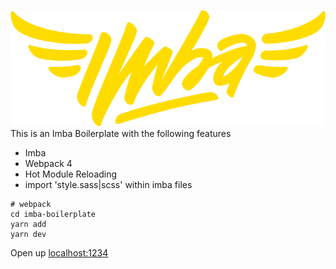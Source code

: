 ![Imba Logo](https://github.com/imba/brand/blob/master/images/logo/png/logo-gold.png?raw=true)
This is an Imba Boilerplate with the following features
- Imba
- Webpack 4
- Hot Module Reloading
- import 'style.sass|scss' within imba files

```
# webpack
cd imba-boilerplate
yarn add
yarn dev

```
Open up [localhost:1234](http://localhost:1234/)
